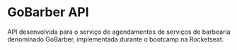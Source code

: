 # GoBarber API
API desenvolvida para o serviço de agendamentos de serviços de barbearia denominado GoBarber, implementada durante o bootcamp na Rocketseat.
